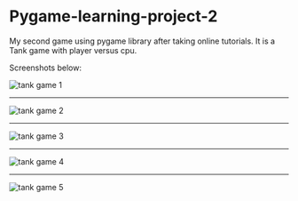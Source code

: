 # Pygame-learning-project-2
My second game using pygame library after taking online tutorials. It is a Tank game with player versus cpu.

Screenshots below:

![tank game 1](https://user-images.githubusercontent.com/37743343/54802433-93811f00-4bfe-11e9-9b7c-08d7670e789c.JPG)

------------------------------------------------------------------------------------------------------------------------------------------

![tank game 2](https://user-images.githubusercontent.com/37743343/54802469-c1666380-4bfe-11e9-9cff-5d7574a1b17b.JPG)

------------------------------------------------------------------------------------------------------------------------------------------

![tank game 3](https://user-images.githubusercontent.com/37743343/54802494-e529a980-4bfe-11e9-97a8-8a07d961ebed.JPG)

------------------------------------------------------------------------------------------------------------------------------------------

![tank game 4](https://user-images.githubusercontent.com/37743343/54802510-f4a8f280-4bfe-11e9-83b8-636a41921ac1.JPG)

------------------------------------------------------------------------------------------------------------------------------------------

![tank game 5](https://user-images.githubusercontent.com/37743343/54802522-04283b80-4bff-11e9-8635-05609789841b.JPG)
